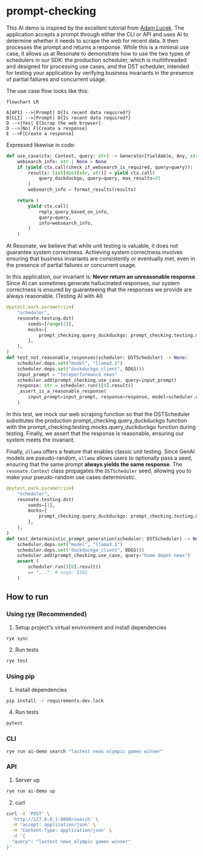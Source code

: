 # prompt-checking

This AI demo is inspired by the excellent tutorial from [Adam Lucek](https://www.youtube.com/watch?v=9K51Leyv3qI). The application accepts a prompt through either the CLI or API and uses AI to determine whether it needs to scrape the web for recent data. It then processes the prompt and returns a response. While this is a minimal use case, it allows us at Resonate to demonstrate how to use the two types of schedulers in our SDK: the production scheduler, which is multithreaded and designed for processing use cases, and the DST scheduler, intended for testing your application by verifying business invariants in the presence of partial failures and concurrent usage.

The use case flow looks like this:

```mermaid
flowchart LR

A[API] -->|Prompt| D{Is recent data required?}
B[CLI] -->|Prompt| D{Is recent data required?}
D -->|Yes| E[Scrap the web browser]
D -->|No| F[Create a response]
E -->F[Create a response]
```

Expressed likewise in code:

```py
def use_case(ctx: Context, query: str) -> Generator[Yieldable, Any, str | None]:
    websearch_info: str | None = None
    if (yield ctx.call(check_if_websearch_is_required, query=query)):
        results: list[dict[str, str]] = yield ctx.call(
            query_duckduckgo, query=query, max_results=25
        )
        websearch_info = format_results(results)

    return (
        yield ctx.call(
            reply_query_based_on_info,
            query=query,
            info=websearch_info,
        )
    )
```

At Resonate, we believe that while unit testing is valuable, it does not guarantee system correctness. Achieving system correctness involves ensuring that business invariants are consistently or eventually met, even in the presence of partial failures or concurrent usage.

In this application, our invariant is: **Never return an unreasonable response**. Since AI can sometimes generate hallucinated responses, our system correctness is ensured by guaranteeing that the responses we provide are always reasonable. (Testing AI with AI)

```py
@pytest.mark.parametrize(
    "scheduler",
    resonate.testing.dst(
        seeds=[range(2)],
        mocks={
            prompt_checking.query_duckduckgo: prompt_checking.testing.mocks.query_duckduckgo,  # noqa: E501
        },
    ),
)
def test_not_reasonable_responses(scheduler: DSTScheduler) -> None:
    scheduler.deps.set("model", "llama3.1")
    scheduler.deps.set("duckduckgo_client", DDGS())
    input_prompt = "teleperformance news"
    scheduler.add(prompt_checking.use_case, query=input_prompt)
    response: str = scheduler.run()[0].result()
    _assert_is_a_reasonable_response(
        input_prompt=input_prompt, response=response, model=scheduler.deps.get("model")
    )
```

In this test, we mock our web scraping function so that the DSTScheduler substitutes the production prompt_checking.query_duckduckgo function with the prompt_checking.testing.mocks.query_duckduckgo function during testing. Finally, we assert that the response is reasonable, ensuring our system meets the invariant.

Finally, `ollama` offers a feature that enables classic unit testing. Since GenAI models are pseudo-random, `ollama` allows users to optionally pass a seed, ensuring that the same prompt **always yields the same response**. The `resonate.Context` class propagates the `DSTScheduler` seed, allowing you to make your pseudo-random use cases deterministic.

```py
@pytest.mark.parametrize(
    "scheduler",
    resonate.testing.dst(
        seeds=[1],
        mocks={
            prompt_checking.query_duckduckgo: prompt_checking.testing.mocks.query_duckduckgo,  # noqa: E501
        },
    ),
)
def test_deterministic_prompt_generation(scheduler: DSTScheduler) -> None:
    scheduler.deps.set("model", "llama3.1")
    scheduler.deps.set("duckduckgo_client", DDGS())
    scheduler.add(prompt_checking.use_case, query="home depot news")
    assert (
        scheduler.run()[0].result()
        == "..."  # noqa: E501
    )

```
## How to run

### Using [rye](https://rye.astral.sh) (Recommended)

1. Setup project's virtual environment and install dependencies
```zsh
rye sync
```

2. Run tests
```zsh
rye test
```

### Using pip

1. Install dependencies
```zsh
pip install -r requirements-dev.lock
```

4. Run tests
```zsh
pytest
```

### CLI
```zsh
rye run ai-demo search "lastest news olympic games winner"
```

### API
1. Server up
```zsh
rye run ai-demo up
```
2. curl
```zsh
curl -X 'POST' \
  'http://127.0.0.1:8000/search' \
  -H 'accept: application/json' \
  -H 'Content-Type: application/json' \
  -d '{
  "query": "lastest news olympic games winner"
}'
```
